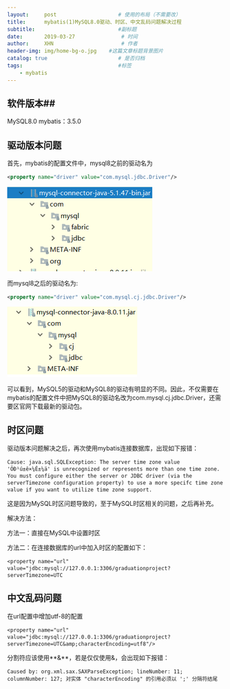 ```yaml
---
layout:     post                    # 使用的布局（不需要改）
title:      mybatis(1)MySQL8.0驱动、时区、中文乱码问题解决过程               # 标题 
subtitle:         					#副标题   
date:       2019-03-27               # 时间
author:     XHN                      # 作者
header-img: img/home-bg-o.jpg    #这篇文章标题背景图片
catalog: true                       # 是否归档
tags:                               #标签
    - mybatis
---
```



## 软件版本##

MySQL8.0
mybatis：3.5.0

## 驱动版本问题 ##
首先，mybatis的配置文件中，mysql8之前的驱动名为

```xml
<property name="driver" value="com.mysql.jdbc.Driver"/>
```
![](https://github.com/15723193195/img/raw/master/mybatis/mybatis(1)_1.PNG)

而mysql8之后的驱动名为:

```xml
<property name="driver" value="com.mysql.cj.jdbc.Driver"/>
```
![](https://github.com/15723193195/img/raw/master/mybatis/mybatis(1)_2.PNG)

可以看到，MySQL5的驱动和MySQL8的驱动有明显的不同。因此，不仅需要在mybatis的配置文件中把MySQL8的驱动名改为com.mysql.cj.jdbc.Driver，还需要区官网下载最新的驱动包。


## 时区问题 ##

驱动版本问题解决之后，再次使用mybatis连接数据库，出现如下报错：

```
Cause: java.sql.SQLException: The server time zone value 'ÖÐ¹ú±ê×¼Ê±¼ä' is unrecognized or represents more than one time zone. You must configure either the server or JDBC driver (via the serverTimezone configuration property) to use a more specifc time zone value if you want to utilize time zone support.
```

这是因为MySQL时区问题导致的，至于MySQL时区相关的问题，之后再补充。

解决方法：

方法一：直接在MySQL中设置时区

方法二：在连接数据库的url中加入时区的配置如下：

```
<property name="url" value="jdbc:mysql://127.0.0.1:3306/graduationproject?serverTimezone=UTC
```


## 中文乱码问题 ##

在url配置中增加utf-8的配置

```
<property name="url" value="jdbc:mysql://127.0.0.1:3306/graduationproject?serverTimezone=UTC&amp;characterEncoding=utf8"/>
```

分割符应该使用**&amp;**，若是仅仅使用&，会出现如下报错：
```
Caused by: org.xml.sax.SAXParseException; lineNumber: 11; columnNumber: 127; 对实体 "characterEncoding" 的引用必须以 ';' 分隔符结尾
```


